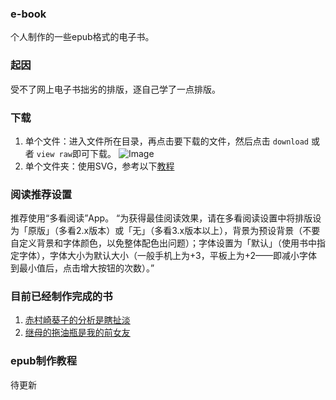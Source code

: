### e-book
个人制作的一些epub格式的电子书。

### 起因
受不了网上电子书拙劣的排版，逐自己学了一点排版。


### 下载
1. 单个文件：进入文件所在目录，再点击要下载的文件，然后点击 `download` 或者 `view raw`即可下载。
   ![Image](https://pic4.zhimg.com/80/v2-350b51eef727692bf173421a619a871e.png)
2. 单个文件夹：使用SVG，参考以下[教程](https://www.zhihu.com/question/25369412/answer/30579415)

### 阅读推荐设置
推荐使用“多看阅读”App。
“为获得最佳阅读效果，请在多看阅读设置中将排版设为「原版」（多看2.x版本）或「无」（多看3.x版本以上），背景为预设背景（不要自定义背景和字体颜色，以免整体配色出问题）；字体设置为「默认」（使用书中指定字体），字体大小为默认大小（一般手机上为+3，平板上为+2——即减小字体到最小值后，点击增大按钮的次数）。”

### 目前已经制作完成的书
1. [赤村崎葵子的分析是瞎扯淡](https://github.com/jinl1874/e-book/tree/master/%E8%BD%BB%E5%B0%8F%E8%AF%B4/%E8%B5%A4%E6%9D%91%E5%B4%8E%E8%91%B5%E5%AD%90%E7%9A%84%E5%88%86%E6%9E%90%E6%98%AF%E7%9E%8E%E6%89%AF%E6%B7%A1)
2. [继母的拖油瓶是我的前女友]()

### epub制作教程
待更新
